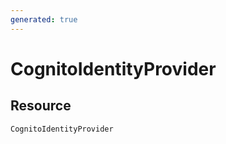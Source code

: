 ```yaml
---
generated: true
---
```


# CognitoIdentityProvider


## Resource

```text
CognitoIdentityProvider
```



